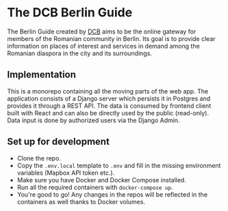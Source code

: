 # The DCB Berlin Guide

The Berlin Guide created by [DCB](https://diasporacivica.berlin) aims to be the online gateway for members of the Romanian community in Berlin.
Its goal is to provide clear information on places of interest and services in demand among the Romanian diaspora in the city and its surroundings.

## Implementation

This is a monorepo containing all the moving parts of the web app.
The application consists of a Django server which persists it in Postgres and provides it through a REST API.
The data is consumed by frontend client built with React and can also be directly used by the public (read-only).
Data input is done by authorized users via the Django Admin.

## Set up for development

* Clone the repo.
* Copy the `.env.local` template to `.env` and fill in the missing environment variables (Mapbox API token etc.).
* Make sure you have Docker and Docker Compose installed.
* Run all the required containers with `docker-compose up`.
* You're good to go! Any changes in the repos will be reflected in the containers as well thanks to Docker volumes.

